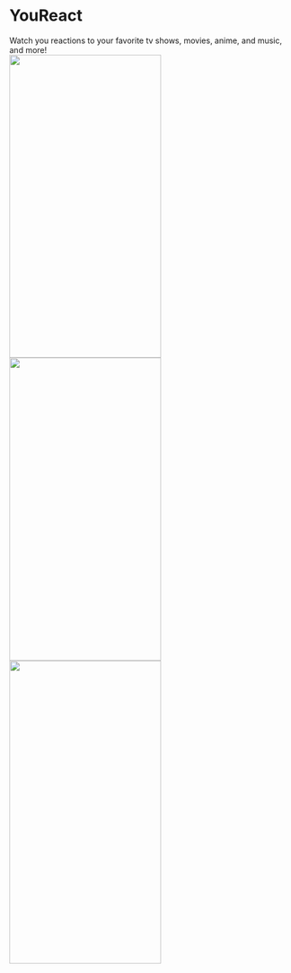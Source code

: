 # YouReact
Watch you reactions to your favorite tv shows, movies, anime, and music, and more!
<br />
<img src="https://uploads.codesandbox.io/uploads/user/cad5fda9-d474-4658-8faf-25d837b04955/tJJ5-screen1.png" width="270" height="540">
<img src="https://uploads.codesandbox.io/uploads/user/cad5fda9-d474-4658-8faf-25d837b04955/oBTl-screen2.png" width="270" height="540">
<img src="https://uploads.codesandbox.io/uploads/user/cad5fda9-d474-4658-8faf-25d837b04955/XIG4-screen3.png" width="270" height="540">
